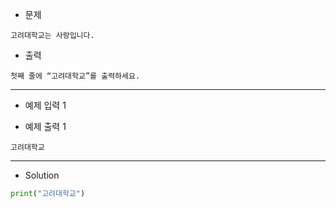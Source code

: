 - 문제

```
고려대학교는 사랑입니다.
```

- 출력

```
첫째 줄에 “고려대학교”를 출력하세요.
```

---

- 예제 입력 1 

- 예제 출력 1 

```
고려대학교
```

---

- Solution

```py
print("고려대학교")
```
